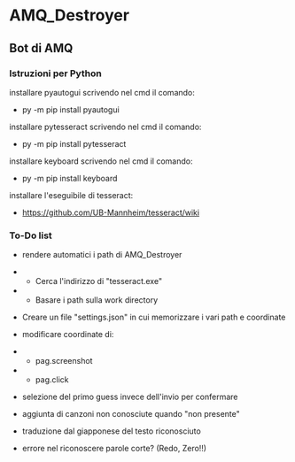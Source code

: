 # AMQ_Destroyer

## Bot di AMQ

### Istruzioni per Python

installare pyautogui scrivendo nel cmd il comando:

- py -m pip install pyautogui

installare pytesseract scrivendo nel cmd il comando:

- py -m pip install pytesseract

installare keyboard scrivendo nel cmd il comando:

- py -m pip install keyboard

installare l'eseguibile di tesseract:

- https://github.com/UB-Mannheim/tesseract/wiki

### To-Do list

- rendere automatici i path di AMQ_Destroyer
- - Cerca l'indirizzo di "tesseract.exe"
- - Basare i path sulla work directory
- Creare un file "settings.json" in cui memorizzare i vari path e coordinate

- modificare coordinate di:

- - pag.screenshot

- - pag.click

- selezione del primo guess invece dell'invio per confermare

- aggiunta di canzoni non conosciute quando "non presente"

- traduzione dal giapponese del testo riconosciuto

- errore nel riconoscere parole corte? (Redo, Zero!!)